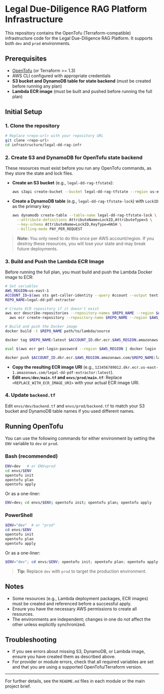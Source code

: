 # Legal Due-Diligence RAG Platform Infrastructure

This repository contains the OpenTofu (Terraform-compatible) infrastructure code for the Legal Due-Diligence RAG Platform. It supports both `dev` and `prod` environments.

## Prerequisites

- [OpenTofu](https://opentofu.org/) (or Terraform >= 1.3)
- AWS CLI configured with appropriate credentials
- **S3 bucket and DynamoDB table for state backend** (must be created before running any plan)
- **Lambda ECR image** (must be built and pushed before running the full plan)

## Initial Setup

### 1. Clone the repository
```sh
# Replace <repo-url> with your repository URL
git clone <repo-url>
cd infrastructure/legal-dd-rag-infr
```

### 2. Create S3 and DynamoDB for OpenTofu state backend
These resources must exist before you run any OpenTofu commands, as they store the state and lock files.

- **Create an S3 bucket** (e.g., `legal-dd-rag-tfstate`):
  ```sh
  aws s3api create-bucket --bucket legal-dd-rag-tfstate --region us-east-1
  ```
- **Create a DynamoDB table** (e.g., `legal-dd-rag-tfstate-lock`) with `LockID` as the primary key:
  ```sh
  aws dynamodb create-table --table-name legal-dd-rag-tfstate-lock \
    --attribute-definitions AttributeName=LockID,AttributeType=S \
    --key-schema AttributeName=LockID,KeyType=HASH \
    --billing-mode PAY_PER_REQUEST
  ```

> **Note:** You only need to do this once per AWS account/region. If you destroy these resources, you will lose your state and may break future deployments.

### 3. Build and Push the Lambda ECR Image
Before running the full plan, you must build and push the Lambda Docker image to ECR:

```bash
# Set variables
AWS_REGION=us-east-1
ACCOUNT_ID=$(aws sts get-caller-identity --query Account --output text)
REPO_NAME=legal-dd-pdf-extractor

# Create ECR repository if it doesn't exist
aws ecr describe-repositories --repository-names $REPO_NAME --region $AWS_REGION || \
  aws ecr create-repository --repository-name $REPO_NAME --region $AWS_REGION

# Build and push the Docker image
docker build -t $REPO_NAME path/to/lambda/source

docker tag $REPO_NAME:latest $ACCOUNT_ID.dkr.ecr.$AWS_REGION.amazonaws.com/$REPO_NAME:latest

eval $(aws ecr get-login-password --region $AWS_REGION | docker login --username AWS --password-stdin $ACCOUNT_ID.dkr.ecr.$AWS_REGION.amazonaws.com)

docker push $ACCOUNT_ID.dkr.ecr.$AWS_REGION.amazonaws.com/$REPO_NAME:latest
```

- **Copy the resulting ECR image URI** (e.g., `123456789012.dkr.ecr.us-east-1.amazonaws.com/legal-dd-pdf-extractor:latest`).
- **Edit `envs/dev/main.tf` and `envs/prod/main.tf`**: Replace `<REPLACE_WITH_ECR_IMAGE_URI>` with your actual ECR image URI.

### 4. Update `backend.tf`
Edit `envs/dev/backend.tf` and `envs/prod/backend.tf` to match your S3 bucket and DynamoDB table names if you used different names.

## Running OpenTofu

You can use the following commands for either environment by setting the `ENV` variable to `dev` or `prod`.

### Bash (recommended)
```bash
ENV=dev   # or ENV=prod
cd envs/$ENV
opentofu init
opentofu plan
opentofu apply
```
Or as a one-liner:
```bash
ENV=dev; cd envs/$ENV; opentofu init; opentofu plan; opentofu apply
```

### PowerShell
```powershell
$ENV="dev"  # or "prod"
cd envs/$ENV
opentofu init
opentofu plan
opentofu apply
```
Or as a one-liner:
```powershell
$ENV="dev"; cd envs/$ENV; opentofu init; opentofu plan; opentofu apply
```

> **Tip:** Replace `dev` with `prod` to target the production environment.

## Notes
- Some resources (e.g., Lambda deployment packages, ECR images) must be created and referenced before a successful apply.
- Ensure you have the necessary AWS permissions to create all resources.
- The environments are independent; changes in one do not affect the other unless explicitly synchronized.

## Troubleshooting
- If you see errors about missing S3, DynamoDB, or Lambda image, ensure you have created them as described above.
- For provider or module errors, check that all required variables are set and that you are using a supported OpenTofu/Terraform version.

---
For further details, see the `README.md` files in each module or the main project brief.
